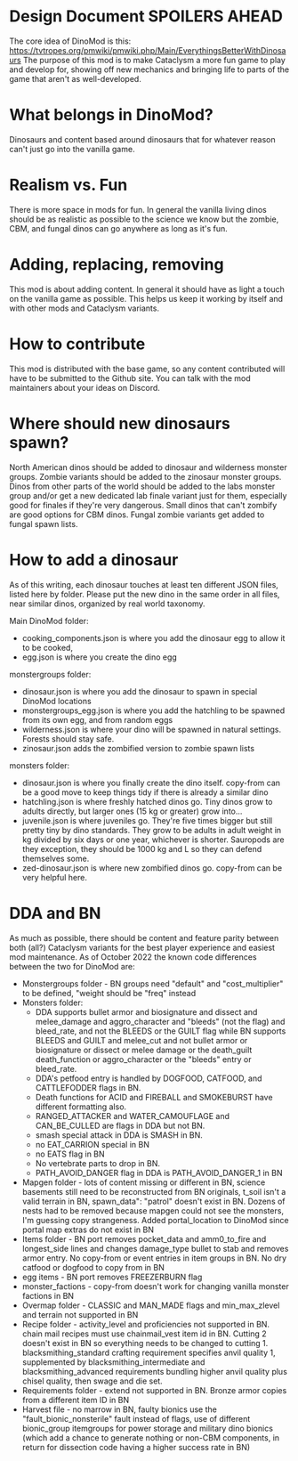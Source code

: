 # Design Document SPOILERS AHEAD
The core idea of DinoMod is this: https://tvtropes.org/pmwiki/pmwiki.php/Main/EverythingsBetterWithDinosaurs
The purpose of this mod is to make Cataclysm a more fun game to play and develop for, showing off new mechanics and bringing life to parts of the game that aren't as well-developed.

# What belongs in DinoMod?
Dinosaurs and content based around dinosaurs that for whatever reason can't just go into the vanilla game.

# Realism vs. Fun
There is more space in mods for fun. In general the vanilla living dinos should be as realistic as possible to the science we know but the zombie, CBM, and fungal dinos can go anywhere as long as it's fun.

# Adding, replacing, removing
This mod is about adding content. In general it should have as light a touch on the vanilla game as possible. This helps us keep it working by itself and with other mods and Cataclysm variants.

# How to contribute
This mod is distributed with the base game, so any content contributed will have to be submitted to the Github site. You can talk with the mod maintainers about your ideas on Discord.

# Where should new dinosaurs spawn?
North American dinos should be added to dinosaur and wilderness monster groups. Zombie variants should be added to the zinosaur monster groups. Dinos from other parts of the world should be added to the labs monster group and/or get a new dedicated lab finale variant just for them, especially good for finales if they're very dangerous. Small dinos that can't zombify are good options for CBM dinos. Fungal zombie variants get added to fungal spawn lists.

# How to add a dinosaur
As of this writing, each dinosaur touches at least ten different JSON files, listed here by folder. Please put the new dino in the same order in all files, near similar dinos, organized by real world taxonomy. 

Main DinoMod folder: 

* cooking_components.json is where you add the dinosaur egg to allow it to be cooked, 
* egg.json is where you create the dino egg

monstergroups folder:

* dinosaur.json is where you add the dinosaur to spawn in special DinoMod locations
* monstergroups_egg.json is where you add the hatchling to be spawned from its own egg, and from random eggs
* wilderness.json is where your dino will be spawned in natural settings. Forests should stay safe.
* zinosaur.json  adds the zombified version to zombie spawn lists

monsters folder:

* dinosaur.json is where you finally create the dino itself. copy-from can be a good move to keep things tidy if there is already a similar dino
* hatchling.json is where freshly hatched dinos go. Tiny dinos grow to adults directly, but larger ones (15 kg or greater) grow into...
* juvenile.json is where juveniles go. They're five times bigger but still pretty tiny by dino standards. They grow to be adults in adult weight in kg divided by six days or one year, whichever is shorter.  Sauropods are they exception, they should be 1000 kg and L so they can defend themselves some.
* zed-dinosaur.json is where new zombified dinos go. copy-from can be very helpful here.

# DDA and BN
As much as possible, there should be content and feature parity between both (all?) Cataclysm variants for the best player experience and easiest mod maintenance. As of October 2022 the known code differences between the two for DinoMod are:
* Monstergroups folder - BN groups need  "default" and "cost_multiplier" to be defined, "weight should be "freq" instead
* Monsters folder:
    - DDA supports bullet armor and biosignature and dissect and melee_damage and aggro_character and "bleeds" (not the flag) and bleed_rate, and not the BLEEDS or the GUILT flag while BN supports BLEEDS and GUILT and melee_cut and not bullet armor or biosignature or dissect or melee damage or the death_guilt death_function or aggro_character or the "bleeds" entry or bleed_rate.
    - DDA's petfood entry is handled by DOGFOOD, CATFOOD, and CATTLEFODDER flags in BN.
    - Death functions for ACID and FIREBALL and SMOKEBURST have different formatting also.
    - RANGED_ATTACKER and WATER_CAMOUFLAGE and CAN_BE_CULLED are flags in DDA but not BN.
    - smash special attack in DDA is SMASH in BN.
    - no EAT_CARRION special in BN
    - no EATS flag in BN
    - No vertebrate parts to drop in BN.
    - PATH_AVOID_DANGER flag in DDA is PATH_AVOID_DANGER_1 in BN
* Mapgen folder - lots of content missing or different in BN, science basements still need to be reconstructed from BN originals, t_soil isn't a valid terrain in BN, spawn_data": "patrol" doesn't exist in BN. Dozens of nests had to be removed because mapgen could not see the monsters, I'm guessing copy strangeness. Added portal_location to DinoMod since portal map extras do not exist in BN
* Items folder - BN port removes pocket_data and amm0_to_fire and longest_side lines and changes damage_type bullet to stab and removes armor entry. No copy-from or event entries in item groups in BN. No dry catfood or dogfood to copy from in BN
* egg items - BN port removes FREEZERBURN flag
* monster_factions - copy-from doesn't work for changing vanilla monster factions in BN
* Overmap folder - CLASSIC and MAN_MADE flags and min_max_zlevel and terrain not supported in BN
* Recipe folder - activity_level and proficiencies not supported in BN. chain mail recipes must use chainmail_vest item id in BN. Cutting 2 doesn't exist in BN so everything needs to be changed to cutting 1. blacksmithing_standard crafting requirement specifies anvil quality 1, supplemented by blacksmithing_intermediate and blacksmithing_advanced requirements bundling higher anvil quality plus chisel quality, then swage and die set.
* Requirements folder - extend not supported in BN. Bronze armor copies from a different item ID in BN
* Harvest file - no marrow in BN, faulty bionics use the "fault_bionic_nonsterile" fault instead of flags, use of different bionic_group itemgroups  for power storage and military dino bionics (which add a chance to generate nothing or non-CBM components, in return for dissection code having a higher success rate in BN)
